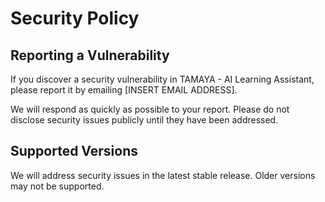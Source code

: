 # Security Policy

## Reporting a Vulnerability

If you discover a security vulnerability in TAMAYA - AI Learning Assistant, please report it by emailing [INSERT EMAIL ADDRESS].

We will respond as quickly as possible to your report. Please do not disclose security issues publicly until they have been addressed.

## Supported Versions

We will address security issues in the latest stable release. Older versions may not be supported. 